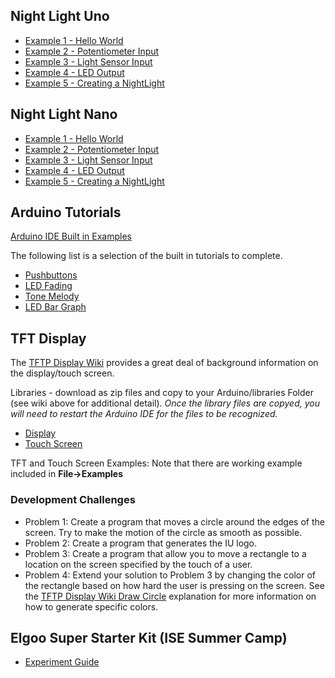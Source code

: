 ## Night Light Uno
  * [Example 1 - Hello World](example_1.md)
  * [Example 2 - Potentiometer Input](example_2.md)
  * [Example 3 - Light Sensor Input](example_3.md)
  * [Example 4 - LED Output](example_4.md)
  * [Example 5 - Creating a NightLight](example_5.md)

## Night Light Nano
  * [Example 1 - Hello World](example_1.md)
  * [Example 2 - Potentiometer Input](example_2.md)
  * [Example 3 - Light Sensor Input](example_3.md)
  * [Example 4 - LED Output](example_4.md)
  * [Example 5 - Creating a NightLight](example_5_nano.md)

## Arduino Tutorials 
[Arduino IDE Built in Examples](https://www.arduino.cc/en/Tutorial/BuiltInExamples)

The following list is a selection of the built in tutorials to complete. 
  * [Pushbuttons](https://www.arduino.cc/en/Tutorial/StateChangeDetection) 
  * [LED Fading](https://www.arduino.cc/en/Tutorial/Fading)
  * [Tone Melody](https://www.arduino.cc/en/Tutorial/toneMelody)
  * [LED Bar Graph](https://www.arduino.cc/en/Tutorial/BarGraph) 

## TFT Display
The [TFTP Display Wiki](http://wiki.seeedstudio.com/2.8inch_TFT_Touch_Shield_v2.0/) provides a great deal of background information on the display/touch screen. 

Libraries - download as zip files and copy to your Arduino/libraries Folder (see wiki above for additional detail). *Once the library files are copyed, you will need to restart the Arduino IDE for the files to be recognized.* 
  * [Display](https://github.com/Seeed-Studio/TFT_Touch_Shield_V2)
  * [Touch Screen](https://github.com/Seeed-Studio/Touch_Screen_Driver)
 
TFT and Touch Screen Examples: Note that there are working example included in **File->Examples**  

### Development Challenges
  * Problem 1: Create a program that moves a circle around the edges of the screen. Try to make the motion of the circle as smooth as possible.  
  * Problem 2: Create a program that generates the IU logo.
  * Problem 3: Create a program that allow you to move a rectangle to a location on the screen specified by the touch of a user. 
  * Problem 4: Extend your solution to Problem 3 by changing the color of the rectangle based on how hard the user is pressing on the screen. See the [TFTP Display Wiki Draw Circle](http://www.seeedstudio.com/wiki/2.8''_TFT_Touch_Shield_V2.0#drawCircle:) explanation for more information on how to generate specific colors. 
  
## Elgoo Super Starter Kit (ISE Summer Camp)

* [Experiment Guide](camp_kit/experiments.pdf)


